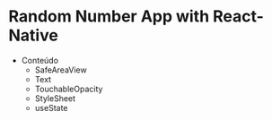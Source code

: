 # Random Number App with React-Native

- Conteúdo
  - SafeAreaView
  - Text
  - TouchableOpacity
  - StyleSheet
  - useState
